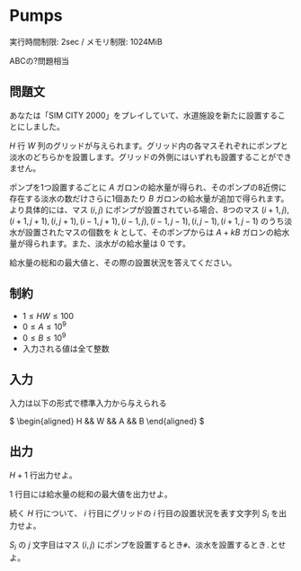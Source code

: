 # Pumps

実行時間制限: 2sec / メモリ制限: 1024MiB

ABCの?問題相当

## 問題文

あなたは「SIM CITY 2000」をプレイしていて、水道施設を新たに設置することにしました。

$H$ 行 $W$ 列のグリッドが与えられます。グリッド内の各マスそれぞれにポンプと淡水のどちらかを設置します。グリッドの外側にはいずれも設置することができません。

ポンプを1つ設置するごとに $A$ ガロンの給水量が得られ、そのポンプの8近傍に存在する淡水の数だけさらに1個あたり $B$ ガロンの給水量が追加で得られます。
より具体的には、マス $(i,j)$ にポンプが設置されている場合、8つのマス $(i+1, j), (i+1, j+1), (i, j+1), (i-1, j+1), (i-1, j), (i-1, j-1), (i, j-1), (i+1, j-1)$ のうち淡水が設置されたマスの個数を $k$ として、そのポンプからは $A + kB$ ガロンの給水量が得られます。また、淡水がの給水量は $0$ です。

給水量の総和の最大値と、その際の設置状況を答えてください。

## 制約
- $1 \leq HW \leq 100$
- $0 \leq A \leq 10^9$
- $0 \leq B \leq 10^9$
- 入力される値は全て整数

## 入力
入力は以下の形式で標準入力から与えられる

$
\begin{aligned}
  H && W && A && B 
\end{aligned}
$

## 出力
$H+1$ 行出力せよ。

$1$ 行目には給水量の総和の最大値を出力せよ。

続く $H$ 行について、 $i$ 行目にグリッドの $i$ 行目の設置状況を表す文字列 $S_i$ を出力せよ。

$S_i$ の $j$ 文字目はマス $(i, j)$ にポンプを設置するとき`#`、淡水を設置するとき`.`とせよ。